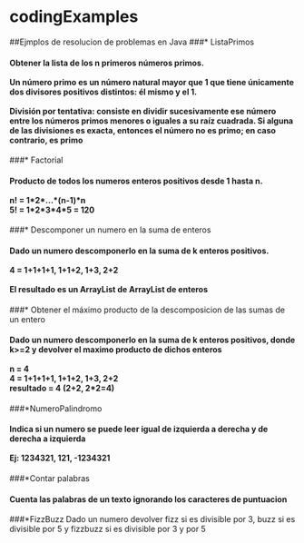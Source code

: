 # codingExamples
##Ejmplos de resolucion de problemas en Java
###* ListaPrimos
<h4> 
Obtener la lista de los n primeros números primos.
<br>
<br>
Un número primo es un número natural mayor que 1 que tiene únicamente dos
divisores positivos distintos: él mismo y el 1.
<br><br>
División por tentativa: consiste en dividir sucesivamente ese número entre los números
primos menores o iguales a su raíz cuadrada. Si alguna de las divisiones es exacta, entonces
el número no es primo; en caso contrario, es primo
</h4>

###* Factorial
<h4>
Producto de todos los numeros enteros positivos desde 1 hasta n.
<br>
<br>
n! = 1*2*...*(n-1)*n
<br>
5! = 1*2*3*4*5 = 120
</h4>

###* Descomponer un numero en la suma de enteros
<h4>
Dado un numero descomponerlo en la suma de k enteros positivos.
<br>
<br>
4 = 1+1+1+1, 1+1+2, 1+3, 2+2
<br>
<br>
El resultado es un ArrayList de ArrayList de enteros
</h4>

###* Obtener el máximo producto de la descomposicion de las sumas de un entero
<h4>
Dado un numero descomponerlo en la suma de k enteros positivos, donde k>=2
y devolver el maximo producto de dichos enteros
<br>
<br>
n = 4
<br>
4 = 1+1+1+1, 1+1+2, 1+3, 2+2
<br>
resultado = 4 (2+2, 2*2=4)
</h4>

###*NumeroPalindromo
<h4>
Indica si un numero se puede leer igual de izquierda a derecha y de derecha a izquierda
<br>
<br>
Ej: 1234321, 121, -1234321
</h4>

###*Contar palabras
<h4>
Cuenta las palabras de un texto ignorando los caracteres de puntuacion
</h4>

###*FizzBuzz
Dado un numero devolver fizz si es divisible por 3, buzz si es divisible por 5 y fizzbuzz si es divisible por 3 y por 5
